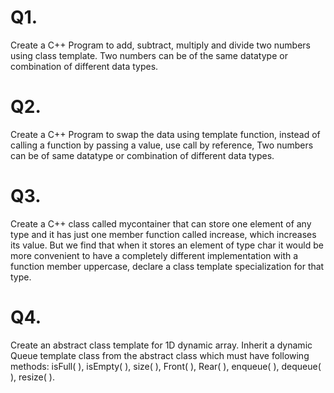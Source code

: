 # Q1.

Create a C++ Program to add, subtract, multiply and divide two numbers using class
template. Two numbers can be of the same datatype or combination of different
data types.


# Q2.

Create a C++ Program to swap the data using template function, instead of calling a
function by passing a value, use call by reference, Two numbers can be of same
datatype or combination of different data types.


# Q3.

Create a C++ class called mycontainer that can store one element of any type and it
has just one member function called increase, which increases its value. But we find
that when it stores an element of type char it would be more convenient to have a
completely different implementation with a function member uppercase, declare a
class template specialization for that type.

# Q4.

Create an abstract class template for 1D dynamic array. Inherit a dynamic Queue
template class from the abstract class which must have following methods: isFull( ),
isEmpty( ), size( ), Front( ), Rear( ), enqueue( ), dequeue( ), resize( ).

